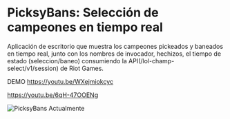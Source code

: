 # PicksyBans: Selección de campeones en tiempo real

Aplicación de escritorio que muestra los campeones pickeados y baneados en tiempo real, junto con los nombres de invocador, hechizos, el tiempo de estado (seleccion/baneo) consumiendo la API(/lol-champ-select/v1/session) de Riot Games.

DEMO
https://youtu.be/WXejmiokcyc

https://youtu.be/6qH-47OOENg


![PicksyBans Actualmente](https://i.ibb.co/k1MptWg/picksybansgithub.jpg)



